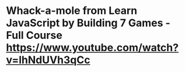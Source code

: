 # Whack-a-mole from Learn JavaScript by Building 7 Games - Full Course https://www.youtube.com/watch?v=lhNdUVh3qCc
